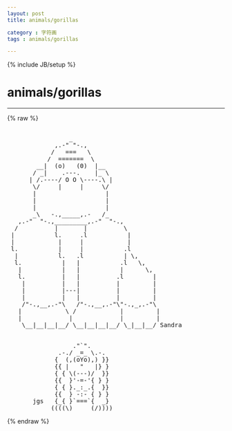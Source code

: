 ```yaml
---
layout: post
title: animals/gorillas
category : 字符画
tags : animals/gorillas
---
```

{% include JB/setup %}
# animals/gorillas
---
{% raw %}
<pre>

                 _
             ,.-&quot; &quot;-.,
            /   ===   \
           /  =======  \
        __|  (o)   (0)  |__      
       / _|    .---.    |_ \         
      | /.----/ O O \----.\ |       
       \/     |     |     \/        
       |                   |            
       |                   |           
       |                   |          
       _\   -.,_____,.-   /_         
   ,.-&quot;  &quot;-.,_________,.-&quot;  &quot;-.,
  /          |       |          \  
 |           l.     .l           | 
 |            |     |            |
 l.           |     |           .l             
  |           l.   .l           | \,     
  l.           |   |           .l   \,    
   |           |   |           |      \,  
   l.          |   |          .l        |
    |          |   |          |         |
    |          |---|          |         |
    |          |   |          |         |
    /&quot;-.,__,.-&quot;\   /&quot;-.,__,.-&quot;\&quot;-.,_,.-&quot;\
   |            \ /            |         |
   |             |             |         |
    \__|__|__|__/ \__|__|__|__/ \_|__|__/ Sandra


                  .&quot;`&quot;.
              .-./ _=_ \.-.
             {  (,(oYo),) }}
             {{ |   &quot;   |} }
             { { \(---)/  }}
             {{  }&#039;-=-&#039;{ } }
             { { }._:_.{  }}
             {{  } -:- { } }
       jgs   {_{ }`===`{  _}
            ((((\)     (/)))) </pre>
{% endraw %}
